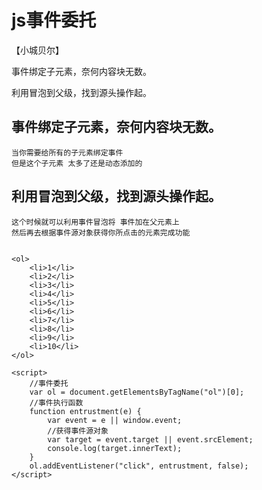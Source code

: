 # js事件委托
【小城贝尔】

事件绑定子元素，奈何内容块无数。

利用冒泡到父级，找到源头操作起。

## 事件绑定子元素，奈何内容块无数。
    当你需要给所有的子元素绑定事件 
    但是这个子元素 太多了还是动态添加的
## 利用冒泡到父级，找到源头操作起。
    这个时候就可以利用事件冒泡将 事件加在父元素上
    然后再去根据事件源对象获得你所点击的元素完成功能


    <ol>
        <li>1</li>
        <li>2</li>
        <li>3</li>
        <li>4</li>
        <li>5</li>
        <li>6</li>
        <li>7</li>
        <li>8</li>
        <li>9</li>
        <li>10</li>
    </ol>

    <script>
        //事件委托
        var ol = document.getElementsByTagName("ol")[0];
        //事件执行函数
        function entrustment(e) {
            var event = e || window.event;
            //获得事件源对象
            var target = event.target || event.srcElement;
            console.log(target.innerText);
        }
        ol.addEventListener("click", entrustment, false);
    </script>